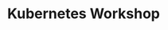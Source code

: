 ---
title: "Kubernetes Workshop"
description: "This learning path provides an introduction to Kubernetes, focusing on its architecture, components, and how to manage clusters effectively."
weight: 1
banner: "/98e16360-a366-4b78-8e0a-031da07fdacb/images/kubernetes-icon.svg"
---